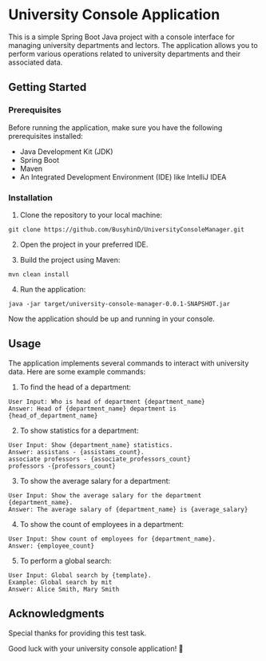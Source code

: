 # University Console Application

This is a simple Spring Boot Java project with a console interface for managing university departments and lectors. The application allows you to perform various operations related to university departments and their associated data.

## Getting Started

### Prerequisites

Before running the application, make sure you have the following prerequisites installed:

- Java Development Kit (JDK)
- Spring Boot
- Maven
- An Integrated Development Environment (IDE) like IntelliJ IDEA

### Installation

1. Clone the repository to your local machine:
```command
git clone https://github.com/BusyhinD/UniversityConsoleManager.git
```

2. Open the project in your preferred IDE.

3. Build the project using Maven:
```command
mvn clean install
```
4. Run the application:
```command
java -jar target/university-console-manager-0.0.1-SNAPSHOT.jar
```


Now the application should be up and running in your console.

## Usage

The application implements several commands to interact with university data. Here are some example commands:

1. To find the head of a department:
```command
User Input: Who is head of department {department_name}
Answer: Head of {department_name} department is {head_of_department_name}
```

2. To show statistics for a department:
```command
User Input: Show {department_name} statistics.
Answer: assistans - {assistams_count}.
associate professors - {associate_professors_count}
professors -{professors_count}
```
3. To show the average salary for a department:
```command
User Input: Show the average salary for the department {department_name}.
Answer: The average salary of {department_name} is {average_salary}
```
4. To show the count of employees in a department:
```command
User Input: Show count of employees for {department_name}.
Answer: {employee_count}
```
5. To perform a global search:
```command
User Input: Global search by {template}.
Example: Global search by mit
Answer: Alice Smith, Mary Smith
```
## Acknowledgments

Special thanks for providing this test task.

Good luck with your university console application! 🚀
